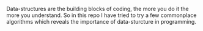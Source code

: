 Data-structures are the building blocks of coding, the more you do it the
more you understand. So in this repo I have tried to try a few commonplace
algorithms which reveals the importance of data-sturcture in programming. 
